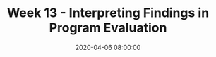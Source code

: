---
layout: single_presentation
name: week-13-interpreting-findings-in-program-evaluation.md
title: "Week 13 - Interpreting Findings in Program Evaluation"
date:  2020-04-06 08:00:00
presentation_id: j1y3Hq
permalink: /j1y3Hq/
redirect_from:
  - /presentations/j1y3Hq/week-13-interpreting-findings-in-program-evaluation
slides: 
  - slide_name: deck-5119-large-0.jpeg
    slide_text: >
      <p>INTERPRETING FINDINGS ANALYZING AND UNDERSTANDING DATA FOR PROGRAM EVALUATION
      Jacob Campbell, LICSW Heritage University
      Spring 2020 SOWK 460</p>
      
  - slide_name: deck-5119-large-1.jpeg
    slide_text: >
      <p>THE BLIND MEN AND THE ELEPHANT BY JOHN G. SAXE (READ BY TOM O’BEDLAM) HTTPS://YOUTU.BE/BJVBQEFNXIW</p>
      
  - slide_name: deck-5119-large-2.jpeg
    slide_text: >
      <p>THE BLIND MEN AND THE ELEPHANT A PARABLE AND CONNECTION WITH DATA ANALYSIS
      They all all touched different parts of the elephant and believed that they were
      SPRING 2020
      SOWK 460 - INTERPRETING FINDINGS
      JACOB CAMPBELL, LICSW AT HERITAGE UNIVERSITY</p>
      
  - slide_name: deck-5119-large-3.jpeg
    slide_text: >
      <p>AGENDA PLAN FOR CLASS TIME
      What is the purpose of data ananalysis Scales of measurement Types of calculation How we implement it for program evaluation
      SPRING 2020
      SOWK 460 - INTERPRETING FINDINGS
      JACOB CAMPBELL, LICSW AT HERITAGE UNIVERSITY</p>
      
  - slide_name: deck-5119-large-4.jpeg
    slide_text: >
      <p>PURPOSE OF DATA ANALYSIS WHY DO WE DO THIS? DESCRIBE AND SUMMARIZE THE DATA
      IDENTIFY RELATIONSHIPS BETWEEN VARIABLES
      COMPARE VARIABLES
      IDENTIFY THE DIFFERENCE BETWEEN VARIABLES
      FORECAST OUTCOMES SPRING 2020
      SOWK 460 - INTERPRETING FINDINGS
      JACOB CAMPBELL, LICSW AT HERITAGE UNIVERSITY</p>
      
  - slide_name: deck-5119-large-5.jpeg
    slide_text: >
      <p>T
      D
      ata can be classified into a nonnumerical or named categories, and the order in which these categories can be written or asked is arbitrary.
      he data can be classified into nonnumerical or named categories an inherent order exists among the response categories. Ordinal scales are seen in questions that call for ratings of quality (for example, very good, good, fair, poor, very poor) and agreement (for example, strongly agree, agree, disagree, strongly disagree).
      here numbers represent the possible response categories there is a natural ranking of the categories zero on the scale has meaning there is a quantifiable difference within categories and between consecutive categories.
      W
      SCALES OF MEASUREMENT NOMINAL SCALE
      SPRING 2020
      ORDINAL SCALE
      SOWK 460 - INTERPRETING FINDINGS
      NUMERICAL SCALE
      JACOB CAMPBELL, LICSW AT HERITAGE UNIVERSITY</p>
      
  - slide_name: deck-5119-large-6.jpeg
    slide_text: >
      <p>TYPES OF CALCULATION METHODS USED TO CALCULATE DATA
      • Count
      (frequencies)
      • Percentage • Mean (average) • Mode (number of times)
      • Median (middle number)
      • Range • Standard deviation
      (amount of change)
      • Cross tabulation (comparative)
      • Change score
      (pretest / post test)
      • Quantitative
      analysis (SPSS)
      SPRING 2020
      SOWK 460 - INTERPRETING FINDINGS
      JACOB CAMPBELL, LICSW AT HERITAGE UNIVERSITY</p>
      
  - slide_name: deck-5119-large-7.jpeg
    slide_text: >
      <p>SO WHERE DO WE GO FROM HERE? What kind of data have you collected How are you analyzing it Technical support</p>
      
presentation_description: >
  <p>A look into how we interpret findings in program evaluation</p>
  <p>Agenda:</p>
  <ul>
  <li>What is the purpose of data analysis</li>
  <li>Scales of measurement</li>
  <li>Types of calculation</li>
  <li>How we implement it for program evaluation</li>
  </ul>
  
downloadable_slides: deck-5119.pdf
slides_count: 8
header:
  teaser: deck-5119-thumb-0.jpeg
presentation_video:
location: "Heritage University"
tags:
  - Heritage University
  - BASW Program
  - SOWK 460w
---